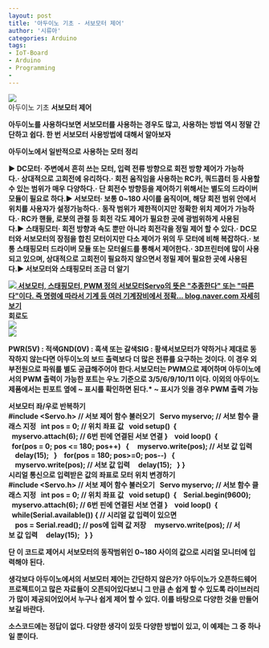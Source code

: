 ```yaml
---
layout: post
title: '아두이노 기초 - 서보모터 제어'
author: '시류아'
categories: Arduino
tags:
- IoT-Board
- Arduino
- Programming
-
---
```



<script> location.href='https://cafe.naver.com/develoid/776067' ; </script>

<div>
 <div>
  <img src="https://dthumb-phinf.pstatic.net/?src=%22http%3A%2F%2Fblogfiles.naver.net%2FMjAxNzAxMThfMTEz%2FMDAxNDg0NzQwODQ2MzI2.G7xCFFc6XmQmONhafY5AsGtgVhQHxBJvNMxwJzQWlz8g.G9wwxt6pNlHVjeFQ1i94MXF4P7Hl00INRnlV71sDdSgg.JPEG.searphiel9%2Farduino_logo.jpg%22&amp;type=cafe_wa740">
 </div>
</div>
<div>
 <div>
  <div>
   아두이노 기초
   <b>서보모터 제어
  </div>
 </div>
</div>
<div>
 <p>아두이노를 사용하다보면 서보모터를 사용하는 경우도 많고, 사용하는 방법 역시 정말 간단하고 쉽다. 한 번 서보모터 사용방법에 대해서 알아보자</p>
</div>
<div>
 <div>
  <div></div>
 </div>
</div>
<div>
 <div>
  <div>
   아두이노에서 일반적으로 사용하는 모터 정리
  </div>
 </div>
</div>
<div>
 <p><span>▶ DC모터<b></span><span>· 주변에서 흔히 쓰는 모터, 입력 전류 방향으로 회전 방향 제어가 가능하다.<b></span><span><span>·<span>&nbsp;</span></span>상대적으로 고회전에 유리하다.<b></span><span><span>·<span>&nbsp;</span></span>회전 움직임을 사용하는 RC카, 쿼드콥터 등 사용할 수 있는 범위가 매우 다양하다.<b></span><span><span>·<span>&nbsp;</span></span>단 회전수 방향등을 제어하기 위해서는 별도의 드라이버 모듈이 필요로 하다.<b></span><span><b></span><span><span>▶<span>&nbsp;서보모터</span><b></span><span><span><span>·<span>&nbsp;보통 0~180 사이를 움직이며, 해당 회전 범위 안에서 위치를 사용자가 설정가능하다.</span><b></span><span><span><span>·<span>&nbsp;동작 범위가 제한적이지만 정확한 위치 제어가 가능하다.</span><b></span><span><span><span>·<span>&nbsp;RC카 핸들, 로봇의 관절 등 회전 각도 제어가 필요한 곳에 광범위하게 사용된다.</span></span></span></span></span></span></span><b></span><span><span></span><b></span><span><span><span>▶<span>&nbsp;스태핑모터</span><b></span><span><span><span>·<span>&nbsp;회전 방향과 속도 뿐만 아니라 회전각을 정밀 제어 할 수 있다.</span><b></span><span><span><span>·<span>&nbsp;DC모터와 서보모터의 장점을 합친 모터이지만 다소 제어가 위의 두 모터에 비해 복잡하다.</span><b></span><span><span><span>·<span>&nbsp;보통 스태핑모터 드라이버 모듈 또는 모터쉴드를 통해서 제어한다.</span><b></span><span><span><span>·<span>&nbsp;3D프린터에 많이 사용되고 있으며, 상대적으로 고회전이 필요하지 않으면서 정밀 제어 필요한 곳에 사용된다.</span></span></span></span></span></span></span></span></span><b></span><span><span></span><b></span><span><span><span>▶<span>&nbsp;서보모터와 스태핑모터 조금 더 알기</span><b></span><span><span></span></span></span></span></span></span></span></p>
</div>
<div>
 <a href="http://blog.naver.com/searphiel9/220914541459"> <span> <span> <img src="https://dthumb-phinf.pstatic.net/?src=%22http%3A%2F%2Fdthumb.phinf.naver.net%2F%3Fsrc%3D%2522http%253A%252F%252Fblogthumb2.naver.net%252FMjAxNzAxMThfMTQ2%252FMDAxNDg0NzQwMDU5MTM2.mCbyLSqP2LZrlI_e2Sex6wASQCpElwgygn6SkfCertkg.4IxeJYnYQVSb9qSbHFEn1dJ3m_JWJwTjYMOEjPVNqV8g.PNG.searphiel9%252F1.png%253Ftype%253Dw2%2522%26amp%3Btype%3Dff500_300%22&amp;type=cafe_wa740"> </span> <span> <span>서보모터, 스태핑모터, PWM 정의</span> <span>서보모터Servo의 뜻은 "추종한다" 또는 "따른다"이다. 즉 명령에 따라서 기계 등 여러 기계장비에서 정확...</span> <span>blog.naver.com</span> </span> <span></span> </span> <span>자세히보기</span> </a>
</div>
<div>
 <div>
  <div></div>
 </div>
</div>
<div>
 <div>
  <div>
   회로도
  </div>
 </div>
</div>
<div>
 <div>
  <img src="https://dthumb-phinf.pstatic.net/?src=%22http%3A%2F%2Fblogfiles.naver.net%2FMjAxNzAxMThfMzcg%2FMDAxNDg0NzQxMTQxNTQ0.9GQ_zHY-89f8RLSALE_4tiE1BklHd9vAFCy8cDKUS40g.awJNWUlFMcoIP6qGbml4rDRGxjWYzAh815sDrJ8jpiMg.PNG.searphiel9%2F1.png%22&amp;type=cafe_wa740">
 </div>
</div>
<div>
 <div>
  <img src="https://dthumb-phinf.pstatic.net/?src=%22http%3A%2F%2Fblogfiles.naver.net%2FMjAxNzAxMThfMjI2%2FMDAxNDg0NzQxMTQxNTg2.Zr-SGVKqG8IejPYlCimfpfQruC0wJcrPBWY2E0KTpkAg.J2MKpVC2uNHtvqcMlXkScovXAwkXeqERAnugYoWTdFYg.PNG.searphiel9%2F2.png%22&amp;type=cafe_wa740">
 </div>
</div>
<div>
 <p><span>PWR(5V) : 적색<b></span><span>GND(0V) : 흑색 또는 갈색<b></span><span>SIG : 황색<b></span><span><b></span><span>서보모터가 약하거나 제대로 동작하지 않는다면 아두이노의 보드 출력보다 더 많은 전류를 요구하는 것이다. 이 경우 외부전원으로 파워를 별도 공급해주어야 한다.<b></span><span><b></span><span>서보모터는 PWM으로 제어하며 아두이노에서의 PWM 출력이 가능한 포트는 우노 기준으로 3/5/6/9/10/11 이다. 이외의 아두이노 제품에서는 핀포트 옆에 ~ 표시를 확인하면 된다.<b></span><span><b></span><span>* ~ 표시가 잇을 경우 PWM 출력 가능</span></p>
</div>
<div>
 <div>
  <div></div>
 </div>
</div>
<div>
 <div>
  <div>
   서보모터 좌/우로 반복하기
  </div>
 </div>
</div>
<div>
 <div>
  <div>
   #include&nbsp;&lt;Servo.h&gt;&nbsp;//&nbsp;서보&nbsp;제어&nbsp;함수&nbsp;불러오기
   <b>&nbsp;
   <b>Servo&nbsp;myservo;&nbsp;//&nbsp;서보&nbsp;함수&nbsp;클래스&nbsp;지정
   <b>&nbsp;
   <b>int&nbsp;pos&nbsp;=&nbsp;0;&nbsp;//&nbsp;위치&nbsp;좌표&nbsp;값
   <b>&nbsp;
   <b>void&nbsp;setup()&nbsp;
   <b>{&nbsp;
   <b>&nbsp;&nbsp;myservo.attach(6);&nbsp;//&nbsp;6번&nbsp;핀에&nbsp;연결된&nbsp;서보&nbsp;연결
   <b>}&nbsp;
   <b>&nbsp;
   <b>void&nbsp;loop()&nbsp;
   <b>{&nbsp;
   <b>&nbsp;&nbsp;for(pos&nbsp;=&nbsp;0;&nbsp;pos&nbsp;&lt;=&nbsp;180;&nbsp;pos++)
   <b>&nbsp;&nbsp;{
   <b>&nbsp;&nbsp;&nbsp;&nbsp;myservo.write(pos);&nbsp;//&nbsp;서보&nbsp;값&nbsp;입력
   <b>&nbsp;&nbsp;&nbsp;&nbsp;delay(15);
   <b>&nbsp;&nbsp;}&nbsp;
   <b>&nbsp;&nbsp;for(pos&nbsp;=&nbsp;180;&nbsp;pos&gt;=0;&nbsp;pos--)
   <b>&nbsp;&nbsp;{
   <b>&nbsp;&nbsp;&nbsp;&nbsp;myservo.write(pos);&nbsp;//&nbsp;서보&nbsp;값&nbsp;입력
   <b>&nbsp;&nbsp;&nbsp;&nbsp;delay(15);
   <b>&nbsp;&nbsp;}
   <b>}
  </div>
 </div>
</div>
<div>
 <div>
  <div></div>
 </div>
</div>
<div>
 <div>
  <div>
   시리얼 통신으로 입력받은 값의 좌표로 모터 위치 변경하기
  </div>
 </div>
</div>
<div>
 <div>
  <div>
   #include&nbsp;&lt;Servo.h&gt;&nbsp;//&nbsp;서보&nbsp;제어&nbsp;함수&nbsp;불러오기
   <b>&nbsp;
   <b>Servo&nbsp;myservo;&nbsp;//&nbsp;서보&nbsp;함수&nbsp;클래스&nbsp;지정
   <b>&nbsp;
   <b>int&nbsp;pos&nbsp;=&nbsp;0;&nbsp;//&nbsp;위치&nbsp;좌표&nbsp;값
   <b>&nbsp;
   <b>void&nbsp;setup()&nbsp;
   <b>{&nbsp;
   <b>&nbsp;&nbsp;Serial.begin(9600);
   <b>&nbsp;&nbsp;myservo.attach(6);&nbsp;//&nbsp;6번&nbsp;핀에&nbsp;연결된&nbsp;서보&nbsp;연결
   <b>}&nbsp;
   <b>&nbsp;
   <b>void&nbsp;loop()&nbsp;
   <b>{&nbsp;
   <b>&nbsp;&nbsp;while(Serial.available())&nbsp;{&nbsp;//&nbsp;시리얼&nbsp;값&nbsp;입력이&nbsp;있으면
   <b>&nbsp;&nbsp;&nbsp;&nbsp;pos&nbsp;=&nbsp;Serial.read();&nbsp;//&nbsp;pos에&nbsp;입력&nbsp;값&nbsp;저장
   <b>&nbsp;&nbsp;&nbsp;&nbsp;myservo.write(pos);&nbsp;//&nbsp;서보&nbsp;값&nbsp;입력
   <b>&nbsp;&nbsp;&nbsp;&nbsp;delay(15);
   <b>&nbsp;&nbsp;}
   <b>}
  </div>
 </div>
</div>
<div>
 <p>단 이 코드로 제어시 서보모터의 동작범위인 0~180 사이의 값으로 시리얼 모니터에 입력해야 된다.</p>
</div>
<div>
 <div>
  <div></div>
 </div>
</div>
<div>
 <p>생각보다 아두이노에서의 서보모터 제어는 간단하지 않은가? 아두이노가 오픈하드웨어 프로젝트이고 많은 자료들이 오픈되어있다보니 그 만큼 손 쉽게 할 수 있도록 라이브러리가 많이 제공되어있어서 누구나 쉽게 제어 할 수 있다. 이를 바탕으로 다양한 것을 만들어보길 바란다.</p>
</div>
<div>
 <div>
  <div></div>
 </div>
</div>
<div>
 <p>소스코드에는 정답이 없다. 다양한 생각이 있듯 다양한 방법이 있고, 이 예제는 그 중 하나일 뿐이다.</p>
</div>
